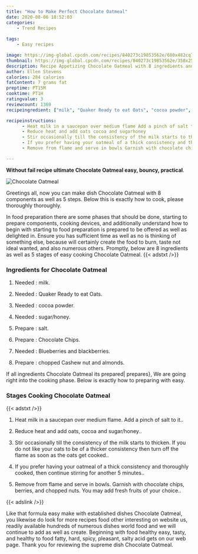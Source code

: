 ```yaml
---
title: "How to Make Perfect Chocolate Oatmeal"
date: 2020-08-06 18:52:03
categories:
    - Trend Recipes
    
tags:
    - Easy recipes

image: https://img-global.cpcdn.com/recipes/840273c19853562e/680x482cq70/chocolate-oatmeal-recipe-main-photo.jpg
thumbnail: https://img-global.cpcdn.com/recipes/840273c19853562e/350x250cq70/chocolate-oatmeal-recipe-main-photo.jpg
description: Recipe Appetizing Chocolate Oatmeal with 8 ingredients and 5 stages of easy cooking.
author: Ellen Stevens
calories: 284 calories
fatContent: 7 grams fat
preptime: PT15M
cooktime: PT1H
ratingvalue: 3
reviewcount: 1369
recipeingredient: ["milk", "Quaker Ready to eat Oats", "cocoa powder", "sugarhoney", "salt", "Chocolate Chips", "Blueberries and blackberries", "chopped Cashew nut and almonds"]

recipeinstructions: 
      - Heat milk in a saucepan over medium flame Add a pinch of salt to it 
      - Reduce heat and add oats cocoa and sugarhoney 
      - Stir occasionally till the consistency of the milk starts to thicken If you do not like your oats to be of a thicker consistency then turn off the flame as soon as the oats get cooked 
      - If you prefer having your oatmeal of a thick consistency and thoroughly cooked then continue stirring for another 5 minutes 
      - Remove from flame and serve in bowls Garnish with chocolate chips berries and chopped nuts You may add fresh fruits of your choice

---
```




**Without fail recipe ultimate Chocolate Oatmeal easy, bouncy, practical**. 


![Chocolate Oatmeal](https://img-global.cpcdn.com/recipes/840273c19853562e/680x482cq70/chocolate-oatmeal-recipe-main-photo.jpg "Chocolate Oatmeal")




Greetings all, now you can make dish Chocolate Oatmeal with 8 components as well as 5 steps. Below this is exactly how to cook, please thoroughly thoroughly.

In food preparation there are some phases that should be done, starting to prepare components, cooking devices, and additionally understand how to begin with starting to food preparation is prepared to be offered as well as delighted in. Ensure you has sufficient time as well as no is thinking of something else, because will certainly create the food to burn, taste not ideal wanted, and also numerous others. Promptly, below are 8 ingredients as well as 5 stages of easy cooking Chocolate Oatmeal.
{{< adstxt />}}

### Ingredients for Chocolate Oatmeal


1. Needed  : milk.

1. Needed  : Quaker Ready to eat Oats.

1. Needed  : cocoa powder.

1. Needed  : sugar/honey.

1. Prepare  : salt.

1. Prepare  : Chocolate Chips.

1. Needed  : Blueberries and blackberries.

1. Prepare  : chopped Cashew nut and almonds.



If all ingredients Chocolate Oatmeal its prepared| prepares}, We are going right into the cooking phase. Below is exactly how to preparing with easy.

### Stages Cooking Chocolate Oatmeal

{{< adstxt />}}


1. Heat milk in a saucepan over medium flame. Add a pinch of salt to it..



1. Reduce heat and add oats, cocoa and sugar/honey..



1. Stir occasionally till the consistency of the milk starts to thicken. If you do not like your oats to be of a thicker consistency then turn off the flame as soon as the oats get cooked..



1. If you prefer having your oatmeal of a thick consistency and thoroughly cooked, then continue stirring for another 5 minutes..



1. Remove from flame and serve in bowls. Garnish with chocolate chips, berries, and chopped nuts. You may add fresh fruits of your choice..





{{< adslink />}}

Like that formula easy make with established dishes Chocolate Oatmeal, you likewise do look for more recipes food other interesting on website us, readily available hundreds of numerous dishes world food and we will continue to add as well as create. Beginning with food healthy easy, tasty, and healthy to food fatty, hard, spicy, pleasant, salty acid gets on our web page. Thank you for reviewing the supreme dish Chocolate Oatmeal.
